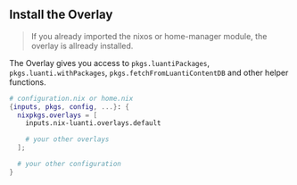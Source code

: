 ## Install the Overlay

> If you already imported the nixos or home-manager module, the overlay is allready installed.

The Overlay gives you access to `pkgs.luantiPackages`, `pkgs.luanti.withPackages`, `pkgs.fetchFromLuantiContentDB` and other helper functions.

```nix
# configuration.nix or home.nix
{inputs, pkgs, config, ...}: {
  nixpkgs.overlays = [
    inputs.nix-luanti.overlays.default

    # your other overlays
  ];

  # your other configuration
}
```